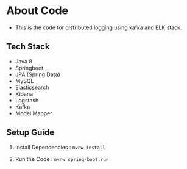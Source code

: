 # About Code #

- This is the code for distributed logging using kafka and ELK stack.

## Tech Stack ##

- Java 8
- Springboot
- JPA (Spring Data)
- MySQL
- Elasticsearch
- Kibana
- Logstash
- Kafka
- Model Mapper

## Setup Guide ##

1. Install Dependencies : `` mvnw install ``

2. Run the Code : `` mvnw spring-boot:run ``
